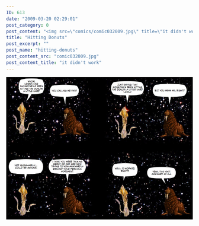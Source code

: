 ```yaml
---
ID: 613
date: "2009-03-20 02:29:01"
post_category: 0
post_content: "<img src=\"comics/comic032009.jpg\" title=\"it didn't work\" />"
title: "Hitting Donuts"
post_excerpt: ""
post_name: "hitting-donuts"
post_content_src: "comic032009.jpg"
post_content_title: "it didn't work"
---
```



[![it didn't work](/comics-hi-res/comic032009.jpg)](/comics-hi-res/comic032009.jpg)
